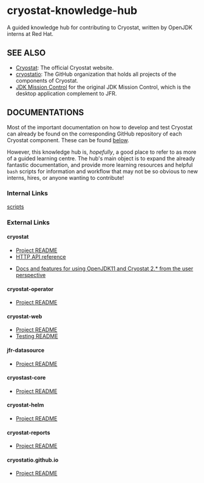 # cryostat-knowledge-hub

A guided knowledge hub for contributing to Cryostat, written by OpenJDK interns at Red Hat.

## SEE ALSO

* [Cryostat](https://cryostat.io/): The official Cryostat website.
* [cryostatio](https://github.com/cryostatio/cryostat-operator): The GitHub organization that holds all projects of the components of Cryostat.
* [JDK Mission Control](https://github.com/openjdk/jmc) for the original JDK Mission Control, which is the desktop application complement to JFR.

## DOCUMENTATIONS
Most of the important documentation on how to develop and test Cryostat can already be found on the corresponding GitHub repository of each Cryostat component. These can be found [below](#external-links).

However, this knowledge hub is, _hopefully_, a good place to refer to as more of a guided learning centre. The hub's main object is to expand the already fantastic documentation, and provide more learning resources and helpful `bash` scripts for information and workflow that may not be so obvious to new interns, hires, or anyone wanting to contribute!

### Internal Links

[scripts](./scripts/)
<!--
TODO: add more links as more docs and scripts are written
-->

### External Links
#### cryostat
* [Project README](https://github.com/cryostatio/cryostat#readme)
* [HTTP API reference](https://github.com/cryostatio/cryostat/blob/main/docs/HTTP_API.md) 
<!--TODO: Update as more docs are written for future OpenJDK and Cryostat releases -->
* [Docs and features for using OpenJDK11 and Cryostat 2.* from the user perspective](https://access.redhat.com/documentation/en-us/openjdk/11)
#### cryostat-operator
* [Project README](https://github.com/cryostatio/cryostat-operator#readme)
#### cryostat-web
* [Project README](https://github.com/cryostatio/cryostat-web#readme)
* [Testing README](https://github.com/cryostatio/cryostat-web/blob/main/TESTING.md)
#### jfr-datasource
* [Project README](https://github.com/cryostatio/jfr-datasource#readme)
#### cryostast-core
* [Project README](https://github.com/cryostatio/cryostat-core#readme)
#### cryostat-helm
* [Project README](https://github.com/cryostatio/cryostat-helm#readme)
#### cryostat-reports
* [Project README](https://github.com/cryostatio/cryostat-reports#readme)
#### cryostatio.github.io<nolink>
* [Project README](https://github.com/cryostatio/cryostatio.github.io#readme)

